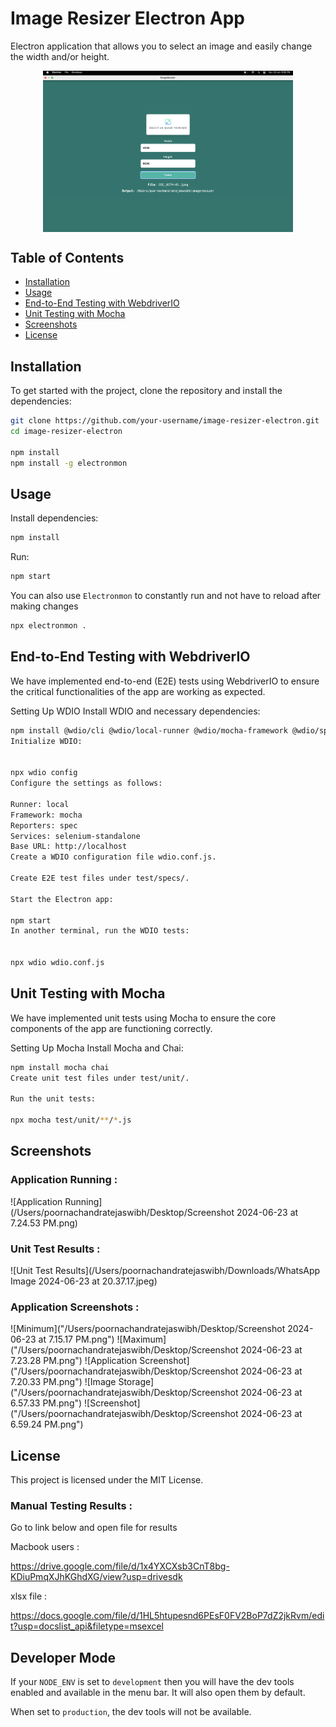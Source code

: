 # Image Resizer Electron App

Electron application that allows you to select an image and easily change the width and/or height.

<div style="display: flex; justify-content: center">
<img src="screenshots/Screenshot1.png" width="400" />
</div>

## Table of Contents
- [Installation](#installation)
- [Usage](#usage)
- [End-to-End Testing with WebdriverIO](#end-to-end-testing-with-webdriverio)
- [Unit Testing with Mocha](#unit-testing-with-mocha)
- [Screenshots](#screenshots)
- [License](#license)

## Installation

To get started with the project, clone the repository and install the dependencies:

```bash
git clone https://github.com/your-username/image-resizer-electron.git
cd image-resizer-electron

npm install
npm install -g electronmon
```

## Usage

Install dependencies:

```bash
npm install
```

Run:

```bash
npm start
```

You can also use `Electronmon` to constantly run and not have to reload after making changes

```bash
npx electronmon .
```


## End-to-End Testing with WebdriverIO

We have implemented end-to-end (E2E) tests using WebdriverIO to ensure the critical functionalities of the app are working as expected.

Setting Up WDIO
Install WDIO and necessary dependencies:

```bash
npm install @wdio/cli @wdio/local-runner @wdio/mocha-framework @wdio/spec-reporter webdriverio @wdio/selenium-standalone-service
Initialize WDIO:


npx wdio config
Configure the settings as follows:

Runner: local
Framework: mocha
Reporters: spec
Services: selenium-standalone
Base URL: http://localhost
Create a WDIO configuration file wdio.conf.js.

Create E2E test files under test/specs/.

Start the Electron app:

npm start
In another terminal, run the WDIO tests:


npx wdio wdio.conf.js
```

## Unit Testing with Mocha

We have implemented unit tests using Mocha to ensure the core components of the app are functioning correctly.

Setting Up Mocha
Install Mocha and Chai:

```bash
npm install mocha chai
Create unit test files under test/unit/.

Run the unit tests:

npx mocha test/unit/**/*.js
```

## Screenshots

### Application Running : 

![Application Running](/Users/poornachandratejaswibh/Desktop/Screenshot 2024-06-23 at 7.24.53 PM.png)


### Unit Test Results :

![Unit Test Results](/Users/poornachandratejaswibh/Downloads/WhatsApp Image 2024-06-23 at 20.37.17.jpeg)

### Application Screenshots :

![Minimum]("/Users/poornachandratejaswibh/Desktop/Screenshot 2024-06-23 at 7.15.17 PM.png")
![Maximum]("/Users/poornachandratejaswibh/Desktop/Screenshot 2024-06-23 at 7.23.28 PM.png")
![Application Screenshot]("/Users/poornachandratejaswibh/Desktop/Screenshot 2024-06-23 at 7.20.33 PM.png")
![Image Storage]("/Users/poornachandratejaswibh/Desktop/Screenshot 2024-06-23 at 6.57.33 PM.png")
![Screenshot]("/Users/poornachandratejaswibh/Desktop/Screenshot 2024-06-23 at 6.59.24 PM.png")

## License

This project is licensed under the MIT License.

### Manual Testing Results :

Go to link below and open file for results 

Macbook users :

https://drive.google.com/file/d/1x4YXCXsb3CnT8bg-KDiuPmqXJhKGhdXG/view?usp=drivesdk

xlsx file :

https://docs.google.com/file/d/1HL5htupesnd6PEsF0FV2BoP7dZ2jkRvm/edit?usp=docslist_api&filetype=msexcel


## Developer Mode

If your `NODE_ENV` is set to `development` then you will have the dev tools enabled and available in the menu bar. It will also open them by default.

When set to `production`, the dev tools will not be available.
